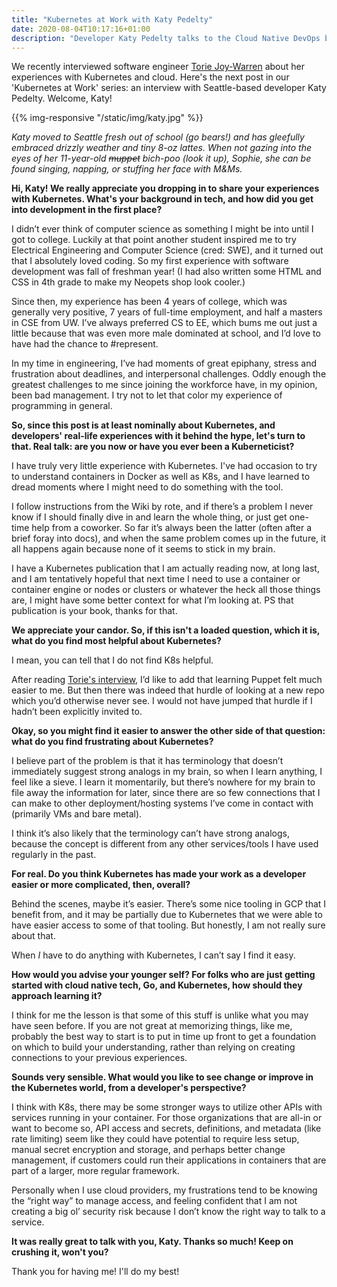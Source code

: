 ```yaml
---
title: "Kubernetes at Work with Katy Pedelty"
date: 2020-08-04T10:17:16+01:00
description: "Developer Katy Pedelty talks to the Cloud Native DevOps blog about her Go and Kubernetes experiences. Not forgetting Sophie the dog."
---
```


We recently interviewed software engineer [Torie Joy-Warren](/posts/kubernetes-at-work-torie-joy-warren/) about her experiences with Kubernetes and cloud. Here's the next post in our 'Kubernetes at Work' series: an interview with Seattle-based developer Katy Pedelty. Welcome, Katy!

{{% img-responsive "/static/img/katy.jpg" %}}

<em>Katy moved to Seattle fresh out of school (go bears!) and has gleefully embraced drizzly weather and tiny 8-oz lattes. When not gazing into the eyes of her 11-year-old <s>muppet</s> bich-poo (look it up), Sophie, she can be found singing, napping, or stuffing her face with M&Ms.</em>

<strong>Hi, Katy! We really appreciate you dropping in to share your experiences with Kubernetes. What's your background in tech, and how did you get into development in the first place?</strong>

I didn’t ever think of computer science as something I might be into until I got to college. Luckily at that point another student inspired me to try Electrical Engineering and Computer Science (cred: SWE), and it turned out that I absolutely loved coding. So my first experience with software development was fall of freshman year! (I had also written some HTML and CSS in 4th grade to make my Neopets shop look cooler.)

Since then, my experience has been 4 years of college, which was generally very positive, 7 years of full-time employment, and half a masters in CSE from UW. I’ve always preferred CS to EE, which bums me out just a little because that was even more male dominated at school, and I’d love to have had the chance to #represent.

In my time in engineering, I’ve had moments of great epiphany, stress and frustration about deadlines, and interpersonal challenges. Oddly enough the greatest challenges to me since joining the workforce have, in my opinion, been bad management. I try not to let that color my experience of programming in general.

<!--more-->

<strong>So, since this post is at least nominally about Kubernetes, and developers' real-life experiences with it behind the hype, let's turn to that. Real talk: are you now or have you ever been a Kuberneticist?</strong>

I have truly very little experience with Kubernetes. I've had occasion to try to understand containers in Docker as well as K8s, and I have learned to dread moments where I might need to do something with the tool.

I follow instructions from the Wiki by rote, and if there’s a problem I never know if I should finally dive in and learn the whole thing, or just get one-time help from a coworker. So far it’s always been the latter (often after a brief foray into docs), and when the same problem comes up in the future, it all happens again because none of it seems to stick in my brain.

I have a Kubernetes publication that I am actually reading now, at long last, and I am tentatively hopeful that next time I need to use a container or container engine or nodes or clusters or whatever the heck all those things are, I might have some better context for what I’m looking at. PS that publication is your book, thanks for that.

<strong>We appreciate your candor. So, if this isn't a loaded question, which it is, what do you find most helpful about Kubernetes?</strong>

I mean, you can tell that I do not find K8s helpful.

After reading [Torie's interview](/posts/kubernetes-at-work-torie-joy-warren/), I’d like to add that learning Puppet felt much easier to me. But then there was indeed that hurdle of looking at a new repo which you’d otherwise never see. I would not have jumped that hurdle if I hadn’t been explicitly invited to.

<strong>Okay, so you might find it easier to answer the other side of that question: what do you find frustrating about Kubernetes?</strong>

I believe part of the problem is that it has terminology that doesn’t immediately suggest strong analogs in my brain, so when I learn anything, I feel like a sieve. I learn it momentarily, but there’s nowhere for my brain to file away the information for later, since there are so few connections that I can make to other deployment/hosting systems I’ve come in contact with (primarily VMs and bare metal).

I think it’s also likely that the terminology can’t have strong analogs, because the concept is different from any other services/tools I have used regularly in the past.

<strong>For real. Do you think Kubernetes has made your work as a developer easier or more complicated, then, overall?</strong>

Behind the scenes, maybe it’s easier. There’s some nice tooling in GCP that I benefit from, and it may be partially due to Kubernetes that we were able to have easier access to some of that tooling. But honestly, I am not really sure about that.

When *I* have to do anything with Kubernetes, I can’t say I find it easy.

<strong>How would you advise your younger self? For folks who are just getting started with cloud native tech, Go, and Kubernetes, how should they approach learning it?</strong>

I think for me the lesson is that some of this stuff is unlike what you may have seen before. If you are not great at memorizing things, like me, probably the best way to start is to put in time up front to get a foundation on which to build your understanding, rather than relying on creating connections to your previous experiences.

<strong>Sounds very sensible. What would you like to see change or improve in the Kubernetes world, from a developer's perspective?</strong>

I think with K8s, there may be some stronger ways to utilize other APIs with services running in your container. For those organizations that are all-in or want to become so, API access and secrets, definitions, and metadata (like rate limiting) seem like they could have potential to require less setup, manual secret encryption and storage, and perhaps better change management, if customers could run their applications in containers that are part of a larger, more regular framework.

Personally when I use cloud providers, my frustrations tend to be knowing the “right way” to manage access, and feeling confident that I am not creating a big ol’ security risk because I don’t know the right way to talk to a service.

<strong>It was really great to talk with you, Katy. Thanks so much! Keep on crushing it, won't you?</strong>

Thank you for having me! I'll do my best!
